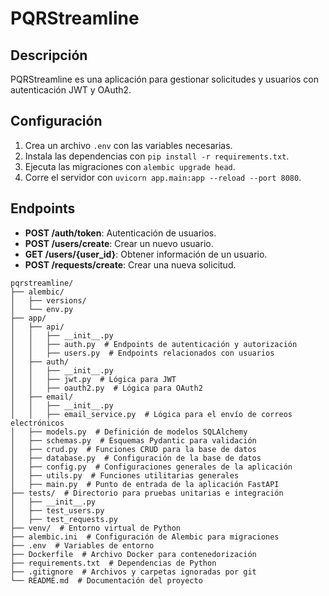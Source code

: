 # PQRStreamline

## Descripción
PQRStreamline es una aplicación para gestionar solicitudes y usuarios con autenticación JWT y OAuth2.

## Configuración

1. Crea un archivo `.env` con las variables necesarias.
2. Instala las dependencias con `pip install -r requirements.txt`.
3. Ejecuta las migraciones con `alembic upgrade head`.
4. Corre el servidor con `uvicorn app.main:app --reload --port 8080`.

## Endpoints

- **POST /auth/token**: Autenticación de usuarios.
- **POST /users/create**: Crear un nuevo usuario.
- **GET /users/{user_id}**: Obtener información de un usuario.
- **POST /requests/create**: Crear una nueva solicitud.

```
pqrstreamline/
├── alembic/
│   ├── versions/
│   └── env.py
├── app/
│   ├── api/
│   │   ├── __init__.py
│   │   ├── auth.py  # Endpoints de autenticación y autorización
│   │   ├── users.py  # Endpoints relacionados con usuarios
│   ├── auth/
│   │   ├── __init__.py
│   │   ├── jwt.py  # Lógica para JWT
│   │   ├── oauth2.py  # Lógica para OAuth2
│   ├── email/
│   │   ├── __init__.py
│   │   ├── email_service.py  # Lógica para el envío de correos electrónicos
│   ├── models.py  # Definición de modelos SQLAlchemy
│   ├── schemas.py  # Esquemas Pydantic para validación
│   ├── crud.py  # Funciones CRUD para la base de datos
│   ├── database.py  # Configuración de la base de datos
│   ├── config.py  # Configuraciones generales de la aplicación
│   ├── utils.py  # Funciones utilitarias generales
│   ├── main.py  # Punto de entrada de la aplicación FastAPI
├── tests/  # Directorio para pruebas unitarias e integración
│   ├── __init__.py
│   ├── test_users.py
│   ├── test_requests.py
├── venv/  # Entorno virtual de Python
├── alembic.ini  # Configuración de Alembic para migraciones
├── .env  # Variables de entorno
├── Dockerfile  # Archivo Docker para contenedorización
├── requirements.txt  # Dependencias de Python
├── .gitignore  # Archivos y carpetas ignoradas por git
└── README.md  # Documentación del proyecto
```
